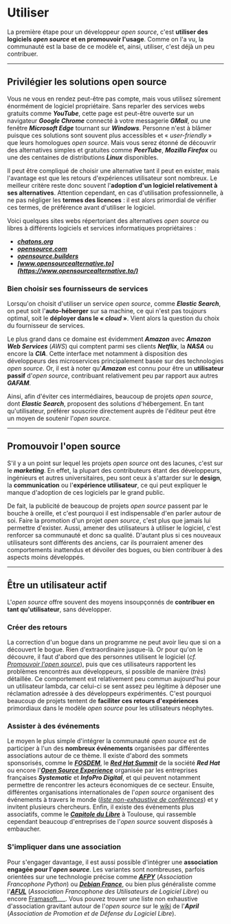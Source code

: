 # Utiliser

La première étape pour un développeur _open source_, c'est __utiliser des logiciels _open source_ et en promouvoir l'usage__. Comme on l'a vu, la communauté est la base de ce modèle et, ainsi, utiliser, c'est déjà un peu contribuer.

---

## Privilégier les solutions open source

Vous ne vous en rendez peut-être pas compte, mais vous utilisez sûrement énormément de logiciel propriétaire. Sans reparler des services webs gratuits comme ___YouTube___, cette page est peut-être ouverte sur un navigateur ___Google Chrome___ connecté à votre messagerie ___GMail___, ou une fenêtre ___Microsoft Edge___ tournant sur ___Windows___. Personne n'est à blâmer puisque ces solutions sont souvent plus accessibles et « _user-friendly_ » que leurs homologues _open source_. Mais vous serez étonné de découvrir des alternatives simples et gratuites comme ___PeerTube___, ___Mozilla Firefox___ ou une des centaines de distributions ___Linux___ disponibles.

Il peut être compliqué de choisir une alternative tant il peut en exister, mais l'avantage est que les retours d'expériences utilisateur sont nombreux. Le meilleur critère reste donc souvent l'__adoption d'un logiciel relativement à ses alternatives__. Attention cependant, en cas d'utilisation professionnelle, à ne pas négliger les __termes des licences__ : il est alors primordial de vérifier ces termes, de préférence avant d'utiliser le logiciel.

Voici quelques sites webs répertoriant des alternatives _open source_ ou libres à différents logiciels et services informatiques propriétaires :

- ___[chatons.org](https://www.chatons.org/search/by-service)___
- ___[opensource.com](https://opensource.com/alternatives)___
- ___[opensource.builders](https://opensource.builders/)___
- ___[www.opensourcealternative.to](https://www.opensourcealternative.to/)___

### Bien choisir ses fournisseurs de services

Lorsqu'on choisit d'utiliser un service _open source_, comme ___Elastic Search___, on peut soit l'__auto-héberger__ sur sa machine, ce qui n'est pas toujours optimal, soit le __déployer dans le « _cloud_ »__. Vient alors la question du choix du fournisseur de services.

Le plus grand dans ce domaine est évidemment ___Amazon___ avec ___Amazon Web Services___ (_AWS_) qui comptent parmi ses clients ___Netflix___, la ___NASA___ ou encore la ___CIA___. Cette interface met notamment à disposition des développeurs des microservices principalement basée sur des technologies _open source_. Or, il est à noter qu'___Amazon___ est connu pour être un __utilisateur passif__ d'_open source_, contribuant relativement peu par rapport aux autres ___GAFAM___.

Ainsi, afin d'éviter ces intermédiaires, beaucoup de projets _open source_, dont ___Elastic Search___, proposent des solutions d'hébergement. En tant qu'utilisateur, préférer souscrire directement auprès de l'éditeur peut être un moyen de soutenir l'_open source_.

---

## Promouvoir l'open source

S'il y a un point sur lequel les projets _open source_ ont des lacunes, c'est sur le ___marketing___. En effet, la plupart des contributeurs étant des développeurs, ingénieurs et autres universitaires, peu sont ceux à s'attarder sur le __design__, la __communication__ ou l'__expérience utilisateur__, ce qui peut expliquer le manque d'adoption de ces logiciels par le grand public.

De fait, la publicité de beaucoup de projets _open source_ passent par le bouche à oreille, et c'est pourquoi il est indispensable d'en parler autour de soi. Faire la promotion d'un projet _open source_, c'est plus que jamais lui permettre d'exister. Aussi, amener des utilisateurs à utiliser le logiciel, c'est renforcer sa communauté et donc sa qualité. D'autant plus si ces nouveaux utilisateurs sont différents des anciens, car ils pourraient amener des comportements inattendus et dévoiler des bogues, ou bien contribuer à des aspects moins développés.

---

## Être un utilisateur actif

L'_open source_ offre souvent des moyens insoupçonnés de __contribuer en tant qu'utilisateur__, sans développer.

### Créer des retours

La correction d'un bogue dans un programme ne peut avoir lieu que si on a découvert le bogue. Rien d'extraordinaire jusque-là. Or pour qu'on le découvre, il faut d'abord que des personnes utilisent le logiciel (_cf. [Promouvoir l'open source](#promouvoir-lopen-source)_), puis que ces utilisateurs rapportent les problèmes rencontrés aux développeurs, si possible de manière (_très_) détaillée. Ce comportement est relativement peu commun aujourd'hui pour un utilisateur lambda, car celui-ci se sent assez peu légitime à déposer une réclamation adressée à des développeurs expérimentés. C'est pourquoi beaucoup de projets tentent de __faciliter ces retours d'expériences__ primordiaux dans le modèle _open source_ pour les utilisateurs néophytes.

### Assister à des événements

Le moyen le plus simple d'intégrer la communauté _open source_ est de participer à l'un des __nombreux événements__ organisées par différentes associations autour de ce thème. Il existe d'abord des sommets sponsorisés, comme le ___[FOSDEM](https://fosdem.org/2023/)___, le ___[Red Hat Summit](https://www.redhat.com/en/summit)___ de la société ___Red Hat___ ou encore l'___[Open Source Experience](https://www.opensource-experience.com/)___ organisée par les entreprises françaises ___Systematic___ et ___InfoPro Digital___, et qui peuvent notamment permettre de rencontrer les acteurs économiques de ce secteur. Ensuite, différentes organisations internationales de l'_open source_ organisent des événements à travers le monde (_[liste non-exhaustive de conférences](https://conferenceindex.org/conferences/open-source)_) et y invitent plusieurs chercheurs. Enfin, il existe des événements plus associatifs, comme le ___[Capitole du Libre](https://capitoledulibre.org/)___ à Toulouse, qui rassemble cependant beaucoup d'entreprises de l'_open source_ souvent disposés à embaucher.

### S'impliquer dans une association

Pour s'engager davantage, il est aussi possible d'intégrer une __association engagée pour l'_open source___. Les variantes sont nombreuses, parfois orientées sur une technologie précise comme ___[AFPY](http://www.afpy.org/)___ (_Association Francophone Python_) ou ___[Debian France](http://france.debian.net/)___, ou bien plus généraliste comme l'___[AFUL](https://aful.org/)___ (_Association Francophone des Utilisateurs de Logiciel Libre_) ou encore [Framasoft](https://framasoft.net/)___. Vous pouvez trouver une liste non exhaustive d'association gravitant autour de l'_open source_ sur le [wiki](https://wiki.april.org/w/Liste_des_associations_du_libre,_projets,_langages,_communaut%C3%A9s) de l'___April___ (_Association de Promotion et de Défense du Logiciel Libre_).

